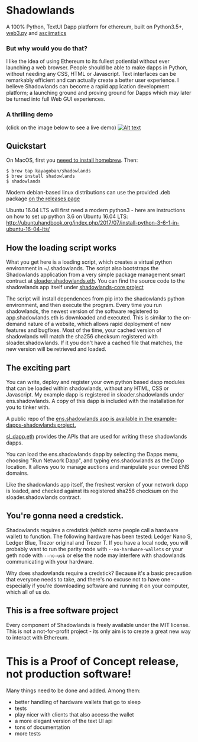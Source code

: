 # Shadowlands

A 100% Python, TextUI Dapp platform for ethereum, built on Python3.5+, [web3.py](https://github.com/ethereum/web3.py) and [asciimatics](https://github.com/peterbrittain/asciimatics)

### But why would you do that?

I like the idea of using Ethereum to its fullest potiential without ever launching a web browser.  People should be able to make dapps in Python, without needing any CSS, HTML or Javascript.  Text interfaces can be remarkably efficient and can actually create a better user experience.  I believe Shadowlands can become a rapid application development platform; a launching ground and proving ground for Dapps which may later be turned into full Web GUI experiences.

### A thrilling demo

(click on the image below to see a live demo)
 [![Alt text](https://github.com/kayagoban/shadowlands/blob/master/demo_screenshot.png?raw=true)](https://asciinema.org/a/zZeRkHwWUYk7QDOlSBdziUjeR)
 

## Quickstart

On MacOS, first you [neeed to install homebrew](https://brew.sh).   Then:

```
$ brew tap kayagoban/shadowlands
$ brew install shadowlands
$ shadowlands
```

Modern debian-based linux distributions can use the provided .deb package [on the releases page](https://github.com/kayagoban/shadowlands/releases) 

Ubuntu 16.04 LTS will first need a modern python3 - here are instructions on how to set up python 3.6 on Ubuntu 16.04 LTS: http://ubuntuhandbook.org/index.php/2017/07/install-python-3-6-1-in-ubuntu-16-04-lts/

## How the loading script works

What you get here is a loading script, which creates a virtual python environment in ~/.shadowlands.  The script also bootstraps the Shadowlands application from a very simple package management smart contract at [sloader.shadowlands.eth](https://etherscan.io/address/sloader.shadowlands.eth).   You can find the source code to the shadowlands app itself under [shadowlands-core project](https://github.com/kayagoban/shadowlands-core)

The script will install dependences from pip into the shadowlands python environment, and then execute the program.  Every time you run shadowlands, the newest version of the software registered to app.shadowlands.eth is downloaded and executed.  This is similar to the on-demand nature of a website, which allows rapid deployment of new features and bugfixes.  Most of the time, your cached version of shadowlands will match the sha256 checksum registered with sloader.shadowlands.  If it you don't have a cached file that matches, the new version will be retrieved and loaded.

## The exciting part

You can write, deploy and register your own python based dapp modules that can be loaded within shadowlands, without any HTML, CSS or Javascript.  My example dapp is registered in sloader.shadowlands under ens.shadowlands.  A copy of this dapp is included with the installation for you to tinker with.  

A public repo of the [ens.shadowlands app is available in the example-dapps-shadowlands project. ](https://github.com/kayagoban/example-dapps-shadowlands)

[sl_dapp.eth](https://github.com/kayagoban/shadowlands-core/blob/master/shadowlands/sl_dapp.py) provides the APIs that are used for writing these shadowlands dapps.

You can load the ens.shadowlands dapp by selecting the Dapps menu, choosing "Run Network Dapp", and typing ens.shadowlands as the Dapp location.  It allows you to manage auctions and manipulate your owned ENS domains.

Like the shadowlands app itself, the freshest version of your network dapp is loaded, and checked against its registered sha256 checksum on the sloader.shadowlands contract.

## You're gonna need a credstick.

Shadowlands requires a credstick (which some people call a hardware wallet) to function.  The following hardware has been tested: Ledger Nano S, Ledger Blue, Trezor original and Trezor T.   If you have a local node, you will probably want to run the parity node with ```--no-hardware-wallets``` or your geth node with ```--no-usb``` or else the node may interfere with shadowlands communicating with your hardware.  

Why does shadowlands require a credstick?  Because it's a basic precaution that everyone needs to take, and there's no excuse not to have one - especially if you're downloading software and running it on your computer, which all of us do.

## This is a free software project

Every component of Shadowlands is freely available under the MIT license.  This is not a not-for-profit project - its only aim is to create a great new way to interact with Ethereum. 

# This is a Proof of Concept release, not production software!

Many things need to be done and added.  Among them:

* better handling of hardware wallets that go to sleep
* tests
* play nicer with clients that also access the wallet
* a more elegant version of the text UI api
* tons of documentation
* more tests

